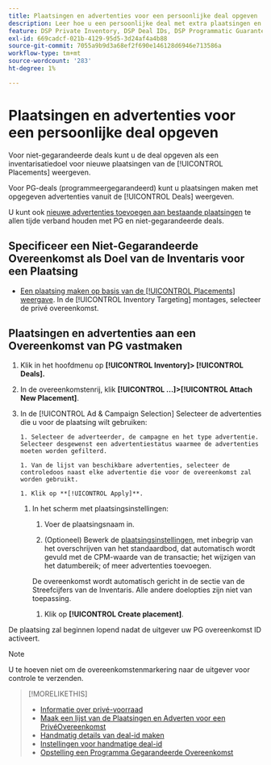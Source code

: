 ```yaml
---
title: Plaatsingen en advertenties voor een persoonlijke deal opgeven
description: Leer hoe u een persoonlijke deal met extra plaatsingen en advertenties kunt gebruiken.
feature: DSP Private Inventory, DSP Deal IDs, DSP Programmatic Guaranteed Deals
exl-id: 669cadcf-021b-4129-95d5-3d24af4a4b88
source-git-commit: 7055a9b9d3a68ef2f690e146128d6946e713586a
workflow-type: tm+mt
source-wordcount: '283'
ht-degree: 1%

---
```


# Plaatsingen en advertenties voor een persoonlijke deal opgeven

Voor niet-gegarandeerde deals kunt u de deal opgeven als een inventarisatiedoel voor nieuwe plaatsingen van de [!UICONTROL Placements] weergeven.

Voor PG-deals (programmeergegarandeerd) kunt u plaatsingen maken met opgegeven advertenties vanuit de [!UICONTROL Deals] weergeven.

U kunt ook [nieuwe advertenties toevoegen aan bestaande plaatsingen](/help/dsp/campaign-management/ads/ad-attach-to-placement.md) te allen tijde verband houden met PG en niet-gegarandeerde deals.

## Specificeer een Niet-Gegarandeerde Overeenkomst als Doel van de Inventaris voor een Plaatsing

* [Een plaatsing maken op basis van de [!UICONTROL Placements] weergave](/help/dsp/campaign-management/placements/placement-create.md). In de [!UICONTROL Inventory Targeting] montages, selecteer de privé overeenkomst.

## Plaatsingen en advertenties aan een Overeenkomst van PG vastmaken

1. Klik in het hoofdmenu op **[!UICONTROL Inventory]> [!UICONTROL Deals].**

1. In de overeenkomstenrij, klik  **[!UICONTROL ...]>[!UICONTROL Attach New Placement]**.

1. In de [!UICONTROL Ad & Campaign Selection] Selecteer de advertenties die u voor de plaatsing wilt gebruiken:

       1. Selecteer de adverteerder, de campagne en het type advertentie. Selecteer desgewenst een advertentiestatus waarmee de advertenties moeten worden gefilterd.
       
       1. Van de lijst van beschikbare advertenties, selecteer de controledoos naast elke advertentie die voor de overeenkomst zal worden gebruikt.
       
       1. Klik op **[!UICONTROL Apply]**.
   
   1. In het scherm met plaatsingsinstellingen:

      1. Voer de plaatsingsnaam in.

      1. (Optioneel) Bewerk de [plaatsingsinstellingen](/help/dsp/campaign-management/placements/placement-settings.md), met inbegrip van het overschrijven van het standaardbod, dat automatisch wordt gevuld met de CPM-waarde van de transactie; het wijzigen van het datumbereik; of meer advertenties toevoegen.

      De overeenkomst wordt automatisch gericht in de sectie van de Streefcijfers van de Inventaris. Alle andere doelopties zijn niet van toepassing.

      1. Klik op **[!UICONTROL Create placement]**.


De plaatsing zal beginnen lopend nadat de uitgever uw PG overeenkomst ID activeert.

>[!NOTE]
>
> U te hoeven niet om de overeenkomstenmarkering naar de uitgever voor controle te verzenden.

>[!MORELIKETHIS]
>
>* [Informatie over privé-voorraad](private-inventory-about.md)
>* [Maak een lijst van de Plaatsingen en Adverten voor een PrivéOvereenkomst](/help/dsp/inventory/private-deal-view-placements.md)
>* [Handmatig details van deal-id maken](deal-id-create.md)
>* [Instellingen voor handmatige deal-id](deal-id-settings.md)
>* [Opstelling een Programma Gegarandeerde Overeenkomst](programmatic-guaranteed-set-up.md)

